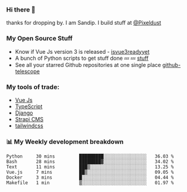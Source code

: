 ### Hi there 👋

thanks for dropping by.
I am Sandip. I build stuff at [@Pixeldust](github.com/pixeldust-in/)

###  **My Open Source Stuff**

 - Know if Vue Js version 3 is released -  [isvue3readyyet](https://github.com/sandiprb/isvue3readyyet)
 - A bunch of Python scripts to get stuff done 💤 💤 [stuff](https://github.com/sandiprb/stuff)
 - See all your starred Github repositories at one single place [github-telescope](https://github.com/sandiprb/github-telescope)



###  **My tools of trade:**
 - [Vue Js](https://github.com/vuejs/vue/)
 - [TypeScript](https://github.com/microsoft/TypeScript)
 - [Django](github.com/django/django)
 - [Strapi CMS](github.com/strapi/strapi)
 - [tailwindcss](https://github.com/tailwindlabs/tailwindcss)


###  📊 **My Weekly development breakdown**
<!--START_SECTION:waka-->

```text
Python     30 mins         █████████░░░░░░░░░░░░░░░░   36.03 %
Bash       28 mins         ████████▓░░░░░░░░░░░░░░░░   34.02 %
Text       11 mins         ███▒░░░░░░░░░░░░░░░░░░░░░   13.25 %
Vue.js     7 mins          ██▒░░░░░░░░░░░░░░░░░░░░░░   09.05 %
Docker     3 mins          █░░░░░░░░░░░░░░░░░░░░░░░░   04.44 %
Makefile   1 min           ▒░░░░░░░░░░░░░░░░░░░░░░░░   01.97 %
```

<!--END_SECTION:waka-->
